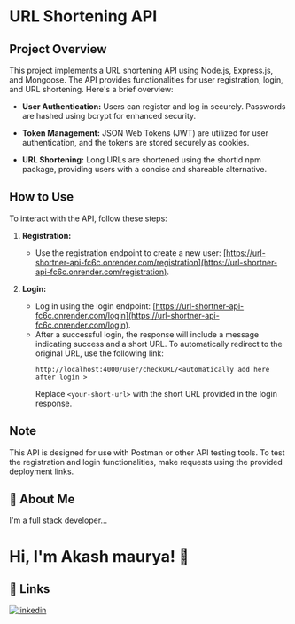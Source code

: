 # URL Shortening API

## Project Overview

This project implements a URL shortening API using Node.js, Express.js, and Mongoose. The API provides functionalities for user registration, login, and URL shortening. Here's a brief overview:

- **User Authentication:** Users can register and log in securely. Passwords are hashed using bcrypt for enhanced security.

- **Token Management:** JSON Web Tokens (JWT) are utilized for user authentication, and the tokens are stored securely as cookies.

- **URL Shortening:** Long URLs are shortened using the shortid npm package, providing users with a concise and shareable alternative.

## How to Use

To interact with the API, follow these steps:

1. **Registration:**
   - Use the registration endpoint to create a new user: [https://url-shortner-api-fc6c.onrender.com/registration](https://url-shortner-api-fc6c.onrender.com/registration).

2. **Login:**
   - Log in using the login endpoint: [https://url-shortner-api-fc6c.onrender.com/login](https://url-shortner-api-fc6c.onrender.com/login).
   - After a successful login, the response will include a message indicating success and a short URL. To automatically redirect to the original URL, use the following link:
     ```plaintext
     http://localhost:4000/user/checkURL/<automatically add here after login >
     ```
     Replace `<your-short-url>` with the short URL provided in the login response.

## Note

This API is designed for use with Postman or other API testing tools. To test the registration and login functionalities, make requests using the provided deployment links.

## 🚀 About Me
I'm a full stack developer...


# Hi, I'm Akash maurya! 👋


## 🔗 Links

[![linkedin](https://www.linkedin.com/in/akash-maurya-034421245/)](https://www.linkedin.com/)

